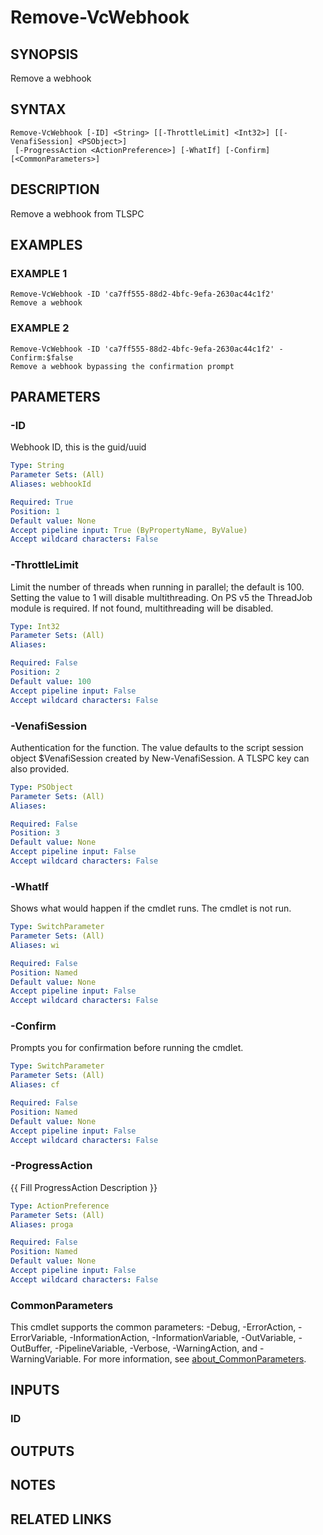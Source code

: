 # Remove-VcWebhook

## SYNOPSIS
Remove a webhook

## SYNTAX

```
Remove-VcWebhook [-ID] <String> [[-ThrottleLimit] <Int32>] [[-VenafiSession] <PSObject>]
 [-ProgressAction <ActionPreference>] [-WhatIf] [-Confirm] [<CommonParameters>]
```

## DESCRIPTION
Remove a webhook from TLSPC

## EXAMPLES

### EXAMPLE 1
```
Remove-VcWebhook -ID 'ca7ff555-88d2-4bfc-9efa-2630ac44c1f2'
Remove a webhook
```

### EXAMPLE 2
```
Remove-VcWebhook -ID 'ca7ff555-88d2-4bfc-9efa-2630ac44c1f2' -Confirm:$false
Remove a webhook bypassing the confirmation prompt
```

## PARAMETERS

### -ID
Webhook ID, this is the guid/uuid

```yaml
Type: String
Parameter Sets: (All)
Aliases: webhookId

Required: True
Position: 1
Default value: None
Accept pipeline input: True (ByPropertyName, ByValue)
Accept wildcard characters: False
```

### -ThrottleLimit
Limit the number of threads when running in parallel; the default is 100.
Setting the value to 1 will disable multithreading.
On PS v5 the ThreadJob module is required. 
If not found, multithreading will be disabled.

```yaml
Type: Int32
Parameter Sets: (All)
Aliases:

Required: False
Position: 2
Default value: 100
Accept pipeline input: False
Accept wildcard characters: False
```

### -VenafiSession
Authentication for the function.
The value defaults to the script session object $VenafiSession created by New-VenafiSession.
A TLSPC key can also provided.

```yaml
Type: PSObject
Parameter Sets: (All)
Aliases:

Required: False
Position: 3
Default value: None
Accept pipeline input: False
Accept wildcard characters: False
```

### -WhatIf
Shows what would happen if the cmdlet runs.
The cmdlet is not run.

```yaml
Type: SwitchParameter
Parameter Sets: (All)
Aliases: wi

Required: False
Position: Named
Default value: None
Accept pipeline input: False
Accept wildcard characters: False
```

### -Confirm
Prompts you for confirmation before running the cmdlet.

```yaml
Type: SwitchParameter
Parameter Sets: (All)
Aliases: cf

Required: False
Position: Named
Default value: None
Accept pipeline input: False
Accept wildcard characters: False
```

### -ProgressAction
{{ Fill ProgressAction Description }}

```yaml
Type: ActionPreference
Parameter Sets: (All)
Aliases: proga

Required: False
Position: Named
Default value: None
Accept pipeline input: False
Accept wildcard characters: False
```

### CommonParameters
This cmdlet supports the common parameters: -Debug, -ErrorAction, -ErrorVariable, -InformationAction, -InformationVariable, -OutVariable, -OutBuffer, -PipelineVariable, -Verbose, -WarningAction, and -WarningVariable. For more information, see [about_CommonParameters](http://go.microsoft.com/fwlink/?LinkID=113216).

## INPUTS

### ID
## OUTPUTS

## NOTES

## RELATED LINKS

